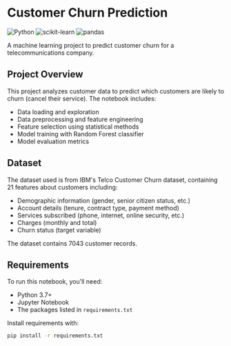 # Customer Churn Prediction

![Python](https://img.shields.io/badge/Python-3.7%2B-blue)
![scikit-learn](https://img.shields.io/badge/scikit--learn-0.24.2-orange)
![pandas](https://img.shields.io/badge/pandas-1.3.4-green)

A machine learning project to predict customer churn for a telecommunications company.

## Project Overview

This project analyzes customer data to predict which customers are likely to churn (cancel their service). The notebook includes:

- Data loading and exploration
- Data preprocessing and feature engineering
- Feature selection using statistical methods
- Model training with Random Forest classifier
- Model evaluation metrics

## Dataset

The dataset used is from IBM's Telco Customer Churn dataset, containing 21 features about customers including:

- Demographic information (gender, senior citizen status, etc.)
- Account details (tenure, contract type, payment method)
- Services subscribed (phone, internet, online security, etc.)
- Charges (monthly and total)
- Churn status (target variable)

The dataset contains 7043 customer records.

## Requirements

To run this notebook, you'll need:

- Python 3.7+
- Jupyter Notebook
- The packages listed in `requirements.txt`

Install requirements with:
```bash
pip install -r requirements.txt